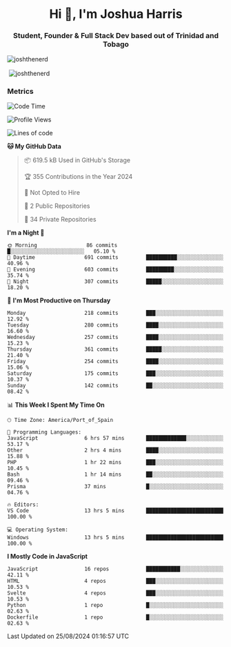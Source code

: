 <h1 align="center">Hi 👋, I'm Joshua Harris</h1>
<h3 align="center">Student, Founder & Full Stack Dev based out of Trinidad and Tobago</h3>

<p align="left"> <img src="https://komarev.com/ghpvc/?username=JoshTheDeveloperr" alt="joshthenerd" /> </p>

<p>&nbsp;<img align="center" src="https://github-readme-stats.vercel.app/api?username=JoshTheDeveloperr&show_icons=true&count_private=true" alt="joshthenerd" /></p>

### Metrics

<!--START_SECTION:waka-->
![Code Time](http://img.shields.io/badge/Code%20Time-906%20hrs%2043%20mins-blue)

![Profile Views](http://img.shields.io/badge/Profile%20Views-0-blue)

![Lines of code](https://img.shields.io/badge/From%20Hello%20World%20I%27ve%20Written-3.3%20million%20lines%20of%20code-blue)

**🐱 My GitHub Data** 

> 📦 619.5 kB Used in GitHub's Storage 
 > 
> 🏆 355 Contributions in the Year 2024
 > 
> 🚫 Not Opted to Hire
 > 
> 📜 2 Public Repositories 
 > 
> 🔑 34 Private Repositories 
 > 
**I'm a Night 🦉** 

```text
🌞 Morning                86 commits          █░░░░░░░░░░░░░░░░░░░░░░░░   05.10 % 
🌆 Daytime                691 commits         ██████████░░░░░░░░░░░░░░░   40.96 % 
🌃 Evening                603 commits         █████████░░░░░░░░░░░░░░░░   35.74 % 
🌙 Night                  307 commits         █████░░░░░░░░░░░░░░░░░░░░   18.20 % 
```
📅 **I'm Most Productive on Thursday** 

```text
Monday                   218 commits         ███░░░░░░░░░░░░░░░░░░░░░░   12.92 % 
Tuesday                  280 commits         ████░░░░░░░░░░░░░░░░░░░░░   16.60 % 
Wednesday                257 commits         ████░░░░░░░░░░░░░░░░░░░░░   15.23 % 
Thursday                 361 commits         █████░░░░░░░░░░░░░░░░░░░░   21.40 % 
Friday                   254 commits         ████░░░░░░░░░░░░░░░░░░░░░   15.06 % 
Saturday                 175 commits         ███░░░░░░░░░░░░░░░░░░░░░░   10.37 % 
Sunday                   142 commits         ██░░░░░░░░░░░░░░░░░░░░░░░   08.42 % 
```


📊 **This Week I Spent My Time On** 

```text
🕑︎ Time Zone: America/Port_of_Spain

💬 Programming Languages: 
JavaScript               6 hrs 57 mins       █████████████░░░░░░░░░░░░   53.17 % 
Other                    2 hrs 4 mins        ████░░░░░░░░░░░░░░░░░░░░░   15.88 % 
PHP                      1 hr 22 mins        ███░░░░░░░░░░░░░░░░░░░░░░   10.45 % 
Bash                     1 hr 14 mins        ██░░░░░░░░░░░░░░░░░░░░░░░   09.46 % 
Prisma                   37 mins             █░░░░░░░░░░░░░░░░░░░░░░░░   04.76 % 

🔥 Editors: 
VS Code                  13 hrs 5 mins       █████████████████████████   100.00 % 

💻 Operating System: 
Windows                  13 hrs 5 mins       █████████████████████████   100.00 % 
```

**I Mostly Code in JavaScript** 

```text
JavaScript               16 repos            ███████████░░░░░░░░░░░░░░   42.11 % 
HTML                     4 repos             ███░░░░░░░░░░░░░░░░░░░░░░   10.53 % 
Svelte                   4 repos             ███░░░░░░░░░░░░░░░░░░░░░░   10.53 % 
Python                   1 repo              █░░░░░░░░░░░░░░░░░░░░░░░░   02.63 % 
Dockerfile               1 repo              █░░░░░░░░░░░░░░░░░░░░░░░░   02.63 % 
```




 Last Updated on 25/08/2024 01:16:57 UTC
<!--END_SECTION:waka-->
